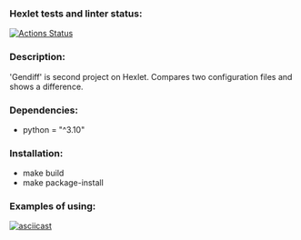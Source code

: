 ### Hexlet tests and linter status:
[![Actions Status](https://github.com/Lorehan/python-project-lvl2/actions/workflows/hexlet-check.yml/badge.svg)](https://github.com/Lorehan/python-project-lvl2/actions)

### Description:
'Gendiff' is second project on Hexlet. Compares two configuration files and shows a difference.

### Dependencies:
- python = "^3.10"

### Installation:
- make build
- make package-install

### Examples of using:
[![asciicast](https://asciinema.org/a/qE5WybPNuAkfYRtS9yFfSMN6C.svg)](https://asciinema.org/a/qE5WybPNuAkfYRtS9yFfSMN6C)
